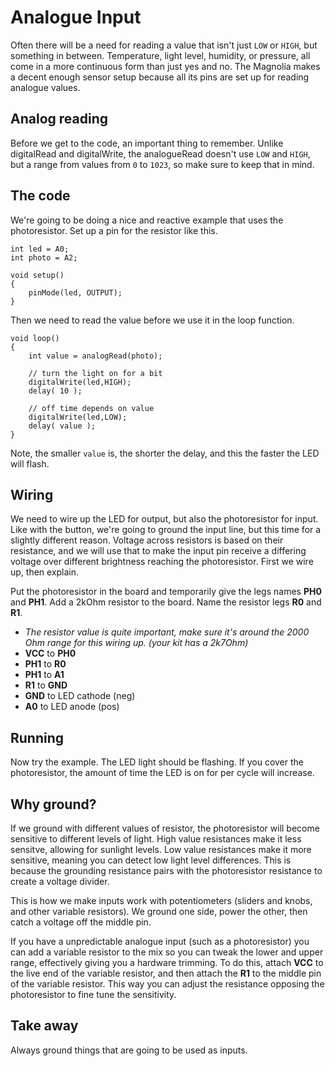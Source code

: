# Analogue Input

Often there will be a need for reading a value that isn't just `LOW` or `HIGH`, but something in between. Temperature, light level, humidity, or pressure, all come in a more continuous form than just yes and no. The Magnolia makes a decent enough sensor setup because all its pins are set up for reading analogue values.

## Analog reading

Before we get to the code, an important thing to remember. Unlike digitalRead and digitalWrite, the analogueRead doesn't use `LOW` and `HIGH`, but a range from values from `0` to `1023`, so make sure to keep that in mind.

## The code

We're going to be doing a nice and reactive example that uses the photoresistor. Set up a pin for the resistor like this.

    int led = A0;
    int photo = A2;

    void setup()
    {
        pinMode(led, OUTPUT);
    }

Then we need to read the value before we use it in the loop function.

    void loop()
    {
        int value = analogRead(photo);

        // turn the light on for a bit
        digitalWrite(led,HIGH);
        delay( 10 );

        // off time depends on value
        digitalWrite(led,LOW);
        delay( value );
    }

Note, the smaller `value` is, the shorter the delay, and this the faster the LED will flash.

## Wiring

We need to wire up the LED for output, but also the photoresistor for input. Like with the button, we're going to ground the input line, but this time for a slightly different reason. Voltage across resistors is based on their resistance, and we will use that to make the input pin receive a differing voltage over different brightness reaching the photoresistor. First we wire up, then explain.

Put the photoresistor in the board and temporarily give the legs names **PH0** and **PH1**. Add a 2kOhm resistor to the board. Name the resistor legs **R0** and **R1**.

* *The resistor value is quite important, make sure it's around the 2000 Ohm range for this wiring up. (your kit has a 2k7Ohm)*
* **VCC** to **PH0**
* **PH1** to **R0**
* **PH1** to **A1**
* **R1** to **GND**
* **GND** to LED cathode (neg)
* **A0** to LED anode (pos)

## Running

Now try the example. The LED light should be flashing. If you cover the photoresistor, the amount of time the LED is on for per cycle will increase.

## Why ground?

If we ground with different values of resistor, the photoresistor will become sensitive to different levels of light. High value resistances make it less sensitve, allowing for sunlight levels. Low value resistances make it more sensitive, meaning you can detect low light level differences. This is because the grounding resistance pairs with the photoresistor resistance to create a voltage divider.

This is how we make inputs work with potentiometers (sliders and knobs, and other variable resistors). We ground one side, power the other, then catch a voltage off the middle pin.

If you have a unpredictable analogue input (such as a photoresistor) you can add a variable resistor to the mix so you can tweak the lower and upper range, effectively giving you a hardware trimming. To do this, attach **VCC** to the live end of the variable resistor, and then attach the **R1** to the middle pin of the variable resistor. This way you can adjust the resistance opposing the photoresistor to fine tune the sensitivity.

## Take away

Always ground things that are going to be used as inputs.
